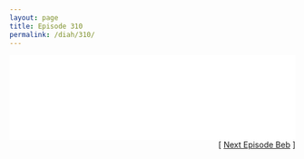 ```yaml
---
layout: page
title: Episode 310
permalink: /diah/310/
---
```


<iframe allowfullscreen="true" frameborder="0" style="width:100%;" marginheight="0" marginwidth="0" mozallowfullscreen="true" scrolling="NO" src="//gdriveplayer.us/embed2.php?link=tvXENI1uDNkAgtMcKL%252B6CAy%252Bo9IrXSewHnE%252F6WfqAHC239jvxyEOhCu1lU1C2XNPNn6xTCaRSL%252BJG7FpDsMR1xXXKHmDuDctIcPLO0DX4FUeY3OnGhf9x9p7i9yK3daR6NC5vDVtMniGILIskeEW1bEm9yhzBUOMYC%252FxIiU5KOIef1WAuD3SH1wqnBCItjBvE5Yu4jmLck2rsKMmLQf2RP&amp;no_adult=yes" webkitallowfullscreen="true"></iframe>

<div align="right">[ <a href="/diah/311/">Next Episode Beb</a> ]</div>

